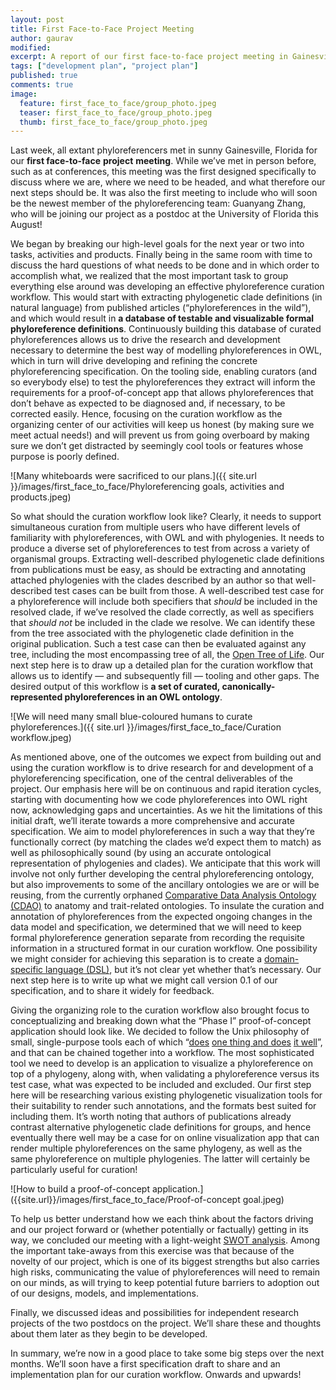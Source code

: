 ```yaml
---
layout: post
title: First Face-to-Face Project Meeting
author: gaurav
modified:
excerpt: A report of our first face-to-face project meeting in Gainesville from April 19-20, 2017.
tags: ["development plan", "project plan"]
published: true
comments: true
image:
  feature: first_face_to_face/group_photo.jpeg
  teaser: first_face_to_face/group_photo.jpeg
  thumb: first_face_to_face/group_photo.jpeg
---
```


Last week, all extant phyloreferencers met in sunny Gainesville, Florida for our **first face-to-face** **project** **meeting**. While we’ve met in person before, such as at conferences, this meeting was the first designed specifically to discuss where we are, where we need to be headed, and what therefore our next steps should be. It was also the first meeting to include who will soon be the newest member of the phyloreferencing team: Guanyang Zhang, who will be joining our project as a postdoc at the University of Florida this August!

We began by breaking our high-level goals for the next year or two into tasks, activities and products. Finally being in the same room with time to discuss the hard questions of what needs to be done and in which order to accomplish what, we realized that the most important task to group everything else around was developing an effective phyloreference curation workflow. This would start with extracting phylogenetic clade definitions (in natural language) from published articles (“phyloreferences in the wild”), and which would result in **a database of testable and visualizable formal phyloreference definitions**. Continuously building this database of curated phyloreferences allows us to drive the research and development necessary to determine the best way of modelling phyloreferences in OWL, which in turn will drive developing and refining the concrete phyloreferencing specification. On the tooling side, enabling curators (and so everybody else) to test the phyloreferences they extract will inform the requirements for a proof-of-concept app that allows phyloreferences that don’t behave as expected to be diagnosed and, if necessary, to be corrected easily. Hence, focusing on the curation workflow as the organizing center of our activities will keep us honest (by making sure we meet actual needs!) and will prevent us from going overboard by making sure we don’t get distracted by seemingly cool tools or features whose purpose is poorly defined.

![Many whiteboards were sacrificed to our plans.]({{ site.url }}/images/first_face_to_face/Phyloreferencing goals, activities and products.jpeg)

So what should the curation workflow look like? Clearly, it needs to support simultaneous curation from multiple users who have different levels of familiarity with phyloreferences, with OWL and with phylogenies. It needs to produce a diverse set of phyloreferences to test from across a variety of organismal groups. Extracting well-described phylogenetic clade definitions from publications must be easy, as should be extracting and annotating attached phylogenies with the clades described by an author so that well-described test cases can be built from those. A well-described test case for a phyloreference will include both specifiers that *should* be included in the resolved clade, if we’ve resolved the clade correctly, as well as specifiers that *should not* be included in the clade we resolve. We can identify these from the tree associated with the phylogenetic clade definition in the original publication. Such a test case can then be evaluated against any tree, including the most encompassing tree of all, the [Open Tree of Life](http://www.opentreeoflife.org). Our next step here is to draw up a detailed plan for the curation workflow that allows us to identify — and subsequently fill — tooling and other gaps. The desired output of this workflow is **a set of curated, canonically-represented phyloreferences in an OWL ontology**.

![We will need many small blue-coloured humans to curate phyloreferences.]({{ site.url }}/images/first_face_to_face/Curation workflow.jpeg)

As mentioned above, one of the outcomes we expect from building out and using the curation workflow is to drive research for and development of a phyloreferencing specification, one of the central deliverables of the project. Our emphasis here will be on continuous and rapid iteration cycles, starting with documenting how we code phyloreferences into OWL right now, acknowledging gaps and uncertainties. As we hit the limitations of this initial draft, we’ll iterate towards a more comprehensive and accurate specification. We aim to model phyloreferences in such a way that they’re functionally correct (by matching the clades we’d expect them to match) as well as philosophically sound (by using an accurate ontological representation of phylogenies and clades). We anticipate that this work will involve not only further developing the central phyloreferencing ontology, but also improvements to some of the ancillary ontologies we are or will be reusing, from the currently orphaned [Comparative Data Analysis Ontology (CDAO)](http://www.ontobee.org/ontology/CDAO) to anatomy and trait-related ontologies. To insulate the curation and annotation of phyloreferences from the expected ongoing changes in the data model and specification, we determined that we will need to keep formal phyloreference generation separate from recording the requisite information in a structured format in our curation workflow. One possibility we might consider for achieving this separation is to create a [domain-specific language (DSL)](https://en.wikipedia.org/wiki/Domain-specific_language), but it’s not clear yet whether that’s necessary. Our next step here is to write up what we might call version 0.1 of our specification, and to share it widely for feedback.

Giving the organizing role to the curation workflow also brought focus to conceptualizing and breaking down what the “Phase I” proof-of-concept application should look like. We decided to follow the Unix philosophy of small, single-purpose tools each of which “[do](https://en.wikipedia.org/wiki/Unix_philosophy)[es](https://en.wikipedia.org/wiki/Unix_philosophy) [one thing and d](https://en.wikipedia.org/wiki/Unix_philosophy)[oes](https://en.wikipedia.org/wiki/Unix_philosophy) [it well](https://en.wikipedia.org/wiki/Unix_philosophy)”, and that can be chained together into a workflow. The most sophisticated tool we need to develop is an application to visualize a phyloreference on top of a phylogeny, along with, when validating a phyloreference versus its test case, what was expected to be included and excluded. Our first step here will be researching various existing phylogenetic visualization tools for their suitability to render such annotations, and the formats best suited for including them. It’s worth noting that authors of publications already contrast alternative phylogenetic clade definitions for groups, and hence eventually there well may be a case for on online visualization app that can render multiple phyloreferences on the same phylogeny, as well as the same phyloreference on multiple phylogenies. The latter will certainly be particularly useful for curation!

![How to build a proof-of-concept application.]({{site.url}}/images/first_face_to_face/Proof-of-concept goal.jpeg)

To help us better understand how we each think about the factors driving and our project forward or (whether potentially or factually) getting in its way, we concluded our meeting with a light-weight [SWOT analysis](https://en.wikipedia.org/wiki/SWOT_analysis). Among the important take-aways from this exercise was that because of the novelty of our project, which is one of its biggest strengths but also carries high risks, communicating the value of phyloreferences will need to remain on our minds, as will trying to keep potential future barriers to adoption out of our designs, models, and implementations.

Finally, we discussed ideas and possibilities for independent research projects of the two postdocs on the project. We’ll share these and thoughts about them later as they begin to be developed.

In summary, we’re now in a good place to take some big steps over the next months. We’ll soon have a first specification draft to share and an implementation plan for our curation workflow. Onwards and upwards!

